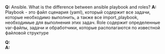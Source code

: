 **Q:** Ansible. What is the difference between ansible playbook and roles?
**A:** Playbook - это файл сценария (yaml), который содержит все задачи, которые необходимо выполнить, а также все import_playbook, необходимые для выполнения этих задач. Role содержит определенные var-файлы, задачи и обработчики, которые располагаются по известной файловой структуре  

**Q:**  
**A:**  